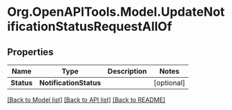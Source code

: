 
# Org.OpenAPITools.Model.UpdateNotificationStatusRequestAllOf

## Properties

Name | Type | Description | Notes
------------ | ------------- | ------------- | -------------
**Status** | **NotificationStatus** |  | [optional] 

[[Back to Model list]](../README.md#documentation-for-models)
[[Back to API list]](../README.md#documentation-for-api-endpoints)
[[Back to README]](../README.md)

